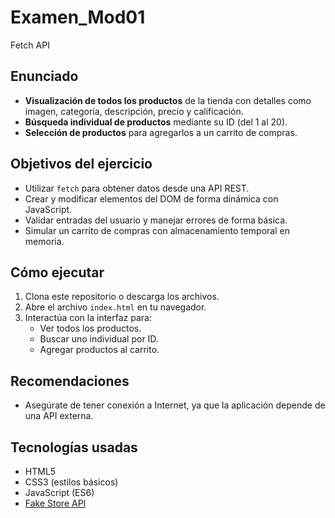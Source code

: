 # Examen_Mod01
Fetch API

## Enunciado

- **Visualización de todos los productos** de la tienda con detalles como imagen, categoría, descripción, precio y calificación.
- **Búsqueda individual de productos** mediante su ID (del 1 al 20).
- **Selección de productos** para agregarlos a un carrito de compras.

## Objetivos del ejercicio

- Utilizar `fetch` para obtener datos desde una API REST.
- Crear y modificar elementos del DOM de forma dinámica con JavaScript.
- Validar entradas del usuario y manejar errores de forma básica.
- Simular un carrito de compras con almacenamiento temporal en memoria.

## Cómo ejecutar

1. Clona este repositorio o descarga los archivos.
2. Abre el archivo `index.html` en tu navegador.
3. Interactúa con la interfaz para:
   - Ver todos los productos.
   - Buscar uno individual por ID.
   - Agregar productos al carrito.

## Recomendaciones

- Asegúrate de tener conexión a Internet, ya que la aplicación depende de una API externa.

## Tecnologías usadas

- HTML5
- CSS3 (estilos básicos)
- JavaScript (ES6)
- [Fake Store API](https://fakestoreapi.com/)


